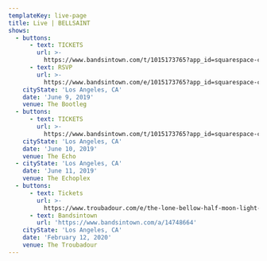 ```yaml
---
templateKey: live-page
title: Live | BELLSAINT
shows:
  - buttons:
      - text: TICKETS
        url: >-
          https://www.bandsintown.com/t/1015173765?app_id=squarespace-caroline-brooks-h9h4&came_from=267&utm_medium=api&utm_source=public_api&utm_campaign=ticket&mkt_source=www.bellsaintmusic.com
      - text: RSVP
        url: >-
          https://www.bandsintown.com/e/1015173765?app_id=squarespace-caroline-brooks-h9h4&came_from=267&utm_medium=api&utm_source=public_api&utm_campaign=event&mkt_source=www.bellsaintmusic.com
    cityState: 'Los Angeles, CA'
    date: 'June 9, 2019'
    venue: The Bootleg
  - buttons:
      - text: TICKETS
        url: >-
          https://www.bandsintown.com/t/1015173765?app_id=squarespace-caroline-brooks-h9h4&came_from=267&utm_medium=api&utm_source=public_api&utm_campaign=ticket&mkt_source=www.bellsaintmusic.com
    cityState: 'Los Angeles, CA'
    date: 'June 10, 2019'
    venue: The Echo
  - cityState: 'Los Angeles, CA'
    date: 'June 11, 2019'
    venue: The Echoplex
  - buttons:
      - text: Tickets
        url: >-
          https://www.troubadour.com/e/the-lone-bellow-half-moon-light-tour-83269223489/
      - text: Bandsintown
        url: 'https://www.bandsintown.com/a/14748664'
    cityState: 'Los Angeles, CA'
    date: 'February 12, 2020'
    venue: The Troubadour
---
```


